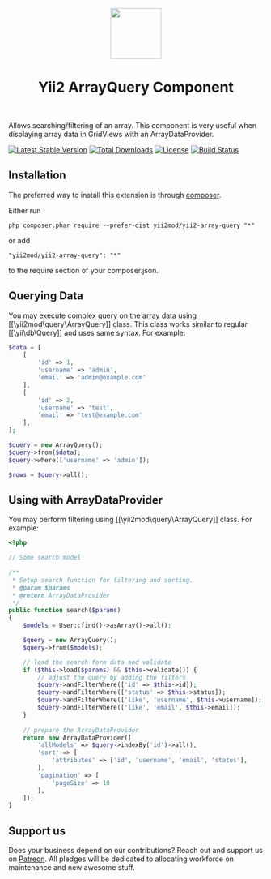 <p align="center">
    <a href="https://github.com/yiisoft" target="_blank">
        <img src="https://avatars0.githubusercontent.com/u/993323" height="100px">
    </a>
    <h1 align="center">Yii2 ArrayQuery Component</h1>
    <br>
</p>

Allows searching/filtering of an array. This component is very useful when displaying array data in GridViews with an
ArrayDataProvider.

[![Latest Stable Version](https://poser.pugx.org/yii2mod/yii2-array-query/v/stable)](https://packagist.org/packages/yii2mod/yii2-array-query)
[![Total Downloads](https://poser.pugx.org/yii2mod/yii2-array-query/downloads)](https://packagist.org/packages/yii2mod/yii2-array-query)
[![License](https://poser.pugx.org/yii2mod/yii2-array-query/license)](https://packagist.org/packages/yii2mod/yii2-array-query)
[![Build Status](https://travis-ci.org/yii2mod/yii2-array-query.svg?branch=master)](https://travis-ci.org/yii2mod/yii2-array-query)

Installation
------------

The preferred way to install this extension is through [composer](http://getcomposer.org/download/).

Either run

```
php composer.phar require --prefer-dist yii2mod/yii2-array-query "*"
```

or add

```
"yii2mod/yii2-array-query": "*"
```

to the require section of your composer.json.

Querying Data
-------------

You may execute complex query on the array data using [[\yii2mod\query\ArrayQuery]] class. This class works similar to regular [[\yii\db\Query]] and uses same syntax. For example:

```php
$data = [
    [
        'id' => 1,
        'username' => 'admin',
        'email' => 'admin@example.com'
    ],
    [
        'id' => 2,
        'username' => 'test',
        'email' => 'test@example.com'
    ],
];

$query = new ArrayQuery();
$query->from($data);
$query->where(['username' => 'admin']);

$rows = $query->all();
```

Using with ArrayDataProvider
----------------------------

You may perform filtering using [[\yii2mod\query\ArrayQuery]] class. For example:
```php
<?php

// Some search model
    
/**
 * Setup search function for filtering and sorting.
 * @param $params
 * @return ArrayDataProvider
 */
public function search($params)
{
    $models = User::find()->asArray()->all();

    $query = new ArrayQuery();
    $query->from($models);

    // load the search form data and validate
    if ($this->load($params) && $this->validate()) {
        // adjust the query by adding the filters
        $query->andFilterWhere(['id' => $this->id]);
        $query->andFilterWhere(['status' => $this->status]);
        $query->andFilterWhere(['like', 'username', $this->username]);
        $query->andFilterWhere(['like', 'email', $this->email]);
    }
    
    // prepare the ArrayDataProvider
    return new ArrayDataProvider([
        'allModels' => $query->indexBy('id')->all(),
        'sort' => [
            'attributes' => ['id', 'username', 'email', 'status'],
        ],
        'pagination' => [
            'pageSize' => 10
        ],
    ]);
}

```

## Support us

Does your business depend on our contributions? Reach out and support us on [Patreon](https://www.patreon.com/yii2mod). 
All pledges will be dedicated to allocating workforce on maintenance and new awesome stuff.
